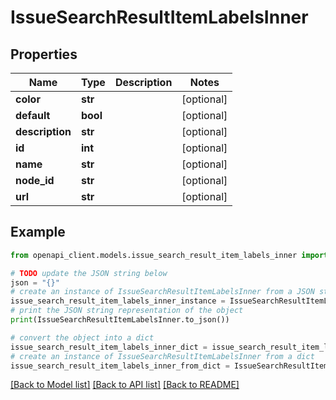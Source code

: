 # IssueSearchResultItemLabelsInner


## Properties

Name | Type | Description | Notes
------------ | ------------- | ------------- | -------------
**color** | **str** |  | [optional] 
**default** | **bool** |  | [optional] 
**description** | **str** |  | [optional] 
**id** | **int** |  | [optional] 
**name** | **str** |  | [optional] 
**node_id** | **str** |  | [optional] 
**url** | **str** |  | [optional] 

## Example

```python
from openapi_client.models.issue_search_result_item_labels_inner import IssueSearchResultItemLabelsInner

# TODO update the JSON string below
json = "{}"
# create an instance of IssueSearchResultItemLabelsInner from a JSON string
issue_search_result_item_labels_inner_instance = IssueSearchResultItemLabelsInner.from_json(json)
# print the JSON string representation of the object
print(IssueSearchResultItemLabelsInner.to_json())

# convert the object into a dict
issue_search_result_item_labels_inner_dict = issue_search_result_item_labels_inner_instance.to_dict()
# create an instance of IssueSearchResultItemLabelsInner from a dict
issue_search_result_item_labels_inner_from_dict = IssueSearchResultItemLabelsInner.from_dict(issue_search_result_item_labels_inner_dict)
```
[[Back to Model list]](../README.md#documentation-for-models) [[Back to API list]](../README.md#documentation-for-api-endpoints) [[Back to README]](../README.md)


